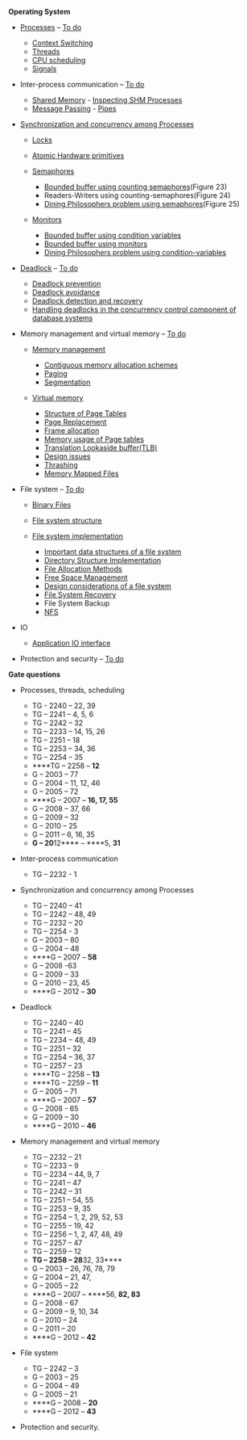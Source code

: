 **Operating System**

-   [Processes](Processes.md) – [To do](../../To%20do.md#Processes)

    -   [Context Switching](../Context%20Switching.md)
    -   [Threads](../Threads.md)
    -   [CPU scheduling](../Process%20Scheduling.md)
    -   [Signals](../Signals.md)

-   Inter-process communication – [To do](../../To%20do.md#IPC)

    -   [Shared Memory](../Shared%20Memory.md) - [Inspecting SHM
        Processes](../InspectingSHMProcesses.txt)
    -   [Message Passing](../Message%20Passing.md) -
        [Pipes](../Pipes.md)

-   [Synchronization and concurrency among
    Processes](../Process%20synchronization.md)

    -   [Locks](../Locks.md)

    -   [Atomic Hardware
        primitives](../Atomic%20hardware-primitives%20for%20synchronization.md)

    -   [Semaphores](../Semaphores.md)

        -   [Bounded buffer using counting
            semaphores](../workspace/Bounded%20Buffer%20using%20counting%20semaphores/main.c)(Figure
            23)
        -   Readers-Writers using counting-semaphores(Figure 24)
        -   [Dining Philosophers problem using
            semaphores](../Operating%20System%20Concepts%20-%208th%20Edition%20-%20Silberschatz,%20Galvin,%20Gagne/src/Dining%20Philosophers%20using%20semaphores/main.c)(Figure
            25)

    -   [Monitors](../Monitors.md)

        -   [Bounded buffer using condition
            variables](../Operating%20System%20Concepts%20-%208th%20Edition%20-%20Silberschatz,%20Galvin,%20Gagne/Exercises/Bounded%20Buffer%20using%20condition%20variables/main.c)
        -   [Bounded buffer using
            monitors](../Operating%20System%20Concepts%20-%208th%20Edition%20-%20Silberschatz,%20Galvin,%20Gagne/Exercises/Bounded%20buffer%20using%20monitors/src/BoundedBuffer.java)
        -   [Dining Philosophers problem using
            condition-variables](../Operating%20System%20Concepts%20-%208th%20Edition%20-%20Silberschatz,%20Galvin,%20Gagne/Exercises/Dining%20Philosophers%20using%20condition%20variables/main.c)

-   [Deadlock](../Deadlocks.md) – [To do](../../To%20do.md#Deadlock)

    -   [Deadlock prevention](../Deadlock%20Prevention.md)
    -   [Deadlock avoidance](../Deadlock%20Avoidance.md)
    -   [Deadlock
        ](../Deadlock%20detection%20and%20recovery.md)[detection and
        ](../Deadlock%20detection%20and%20recovery.md)[recovery](../Deadlock%20detection%20and%20recovery.md)
    -   [Handling deadlocks in the concurrency control component of
        database
        systems](../../Databases/Handling%20deadlocks%20in%20concurrency%20control%20systems.md)

-   Memory management and virtual memory – [To
    do](../../To%20do.md#Memory%20management)

    -   [Memory management](../Memory%20management.md)

        -   [Contiguous memory allocation
            schemes](../Contiguous%20Memory%20Allocation%20Scheme.md)
        -   [Paging](../../Computer%20Organization%20and%20Architecture/Virtual%20Memory.md)
        -   [Segmentation](../Segmentation.md)

    -   [Virtual
        memory](../../Computer%20Organization%20and%20Architecture/Virtual%20Memory.md)

        -   [Structure of Page
            Tables](../../Computer%20Organization%20and%20Architecture/Virtual%20Memory%20-%20Structure%20of%20Page%20Tables.md)
        -   [Page
            Replacement](../../Computer%20Organization%20and%20Architecture/Virtual%20Memory%20-%20Page%20Replacement.md)
        -   [Frame
            allocation](../../Computer%20Organization%20and%20Architecture/Virtual%20Memory%20-%20Frame%20allocation.md)
        -   [Memory usage of Page
            tables](../../Computer%20Organization%20and%20Architecture/Virtual%20Memory%20-%20Memory%20usage%20of%20Page%20tables.md)
        -   [Translation Lookaside
            buffer(TLB)](../../Computer%20Organization%20and%20Architecture/Virtual%20Memory%20-%20Translation-Lookaside%20buffer(TLB).md)
        -   [Design
            issues](../../Computer%20Organization%20and%20Architecture/Virtual%20Memory%20-%20Design%20issues.md)
        -   [Thrashing](../../Computer%20Organization%20and%20Architecture/Virtual%20Memory%20-%20Thrashing.md)
        -   [Memory Mapped
            Files](../../Computer%20Organization%20and%20Architecture/Virtual%20Memory%20-%20Memory%20Mapped%20Files.md)

-   File system – [To do](../../To%20do.md#File%20System)

    -   [Binary Files](../Binary%20Files.md)

    -   [File system structure](../File%20System%20Structure.md)

    -   [File system
        implementation](../File%20System%20Implementation.md)

        -   [Important data structures of a file
            system](../Important%20data%20structures%20of%20a%20file%20system.md)
        -   [Directory Structure
            Implementation](../Directory%20implementation.md)
        -   [File Allocation
            Methods](../File%20Allocation%20Methods.md)
        -   [Free Space Management](../Free%20Space%20Management.md)
        -   [Design considerations of a file
            system](../Design%20considerations%20of%20a%20file%20system.md)
        -   [File System Recovery](../File%20System%20Recovery.md)
        -   File System Backup
        -   [NFS](../Network%20File%20System.md)

-   IO

    -   [Application IO interface](../Application%20IO%20interface.md)

-   Protection and security – [To do](../../To%20do.md#Protection)

****Gate questions****

-   Processes, threads, scheduling

    -   TG - 2240 – 22, 39
    -   TG – 2241 – 4, 5, 6
    -   TG – 2242 – 32
    -   TG – 2233 – 14, 15, 26
    -   TG – 2251 – 18
    -   TG – 2253 – 34, 36
    -   TG – 2254 – 35
    -   ****TG – 2258 – ****12****
    -   G – 2003 – 77
    -   G – 2004 – 11, 12, 46
    -   G – 2005 – 72
    -   ****G – 2007 – ****16, 17, 55****
    -   G – 2008 – 37, 66
    -   G – 2009 – 32
    -   G – 2010 – 25
    -   G – 2011 – 6, 16, 35
    -   ****G – 20****12**** – ****5, ****31****

-   Inter-process communication

    -   TG – 2232 - 1

-   Synchronization and concurrency among Processes

    -   TG – 2240 – 41
    -   TG – 2242 – 48, 49
    -   TG – 2232 – 20
    -   TG – 2254 - 3
    -   G – 2003 – 80
    -   G – 2004 – 48
    -   ****G – 2007 – ****58****
    -   G – 2008 -63
    -   G – 2009 – 33
    -   G – 2010 – 23, 45
    -   ****G – 2012 – ****30****

-   Deadlock

    -   TG – 2240 – 40
    -   TG – 2241 – 45
    -   TG – 2234 – 48, 49
    -   TG – 2251 – 32
    -   TG – 2254 – 36, 37
    -   TG – 2257 – 23
    -   ****TG – 2258 – ****13****
    -   ****TG – 2259 – ****11****
    -   G – 2005 – 71
    -   ****G – 2007 – ****57****
    -   G – 2008 - 65
    -   G – 2009 – 30
    -   ****G – 2010 – ****46****

-   Memory management and virtual memory

    -   TG – 2232 – 21
    -   TG – 2233 – 9
    -   TG – 2234 – 44, 9, 7
    -   TG – 2241 – 47
    -   TG – 2242 – 31
    -   TG – 2251 – 54, 55
    -   TG – 2253 – 9, 35
    -   TG – 2254 – 1, 2, 29, 52, 53
    -   TG – 2255 – 19, 42
    -   TG – 2256 – 1, 2, 47, 48, 49
    -   TG – 2257 – 47
    -   TG – 2259 – 12
    -   ****TG – 2258 – 28****32, 33****
    -   G – 2003 – 26, 76, 78, 79
    -   G – 2004 – 21, 47,
    -   G – 2005 – 22
    -   ****G – 2007 – ****56, ****82, 83****
    -   G – 2008 - 67
    -   G – 2009 – 9, 10, 34
    -   G – 2010 – 24
    -   G – 2011 – 20
    -   ****G – 2012 – ****42****

-   File system

    -   TG – 2242 – 3
    -   G – 2003 – 25
    -   G – 2004 – 49
    -   G – 2005 – 21
    -   ****G – 2008 – ****20****
    -   ****G – 2012 – ****43****

-   Protection and security.

[](../Signals.md)
